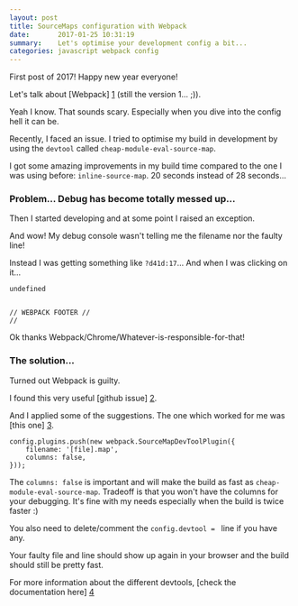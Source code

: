 ```yaml
---
layout: post
title: SourceMaps configuration with Webpack
date:       2017-01-25 10:31:19
summary:    Let's optimise your development config a bit...
categories: javascript webpack config
---
```


First post of 2017! Happy new year everyone!

Let's talk about [Webpack] [1] (still the version 1... ;)).

Yeah I know. That sounds scary. Especially when you dive into the config hell it can be.

Recently, I faced an issue. I tried to optimise my build in development by using the `devtool` called `cheap-module-eval-source-map`.

I got some amazing improvements in my build time compared to the one I was using before: `inline-source-map`. 20 seconds instead of 28 seconds...

### Problem... Debug has become totally messed up...

Then I started developing and at some point I raised an exception.

And wow! My debug console wasn't telling me the filename nor the faulty line!

Instead I was getting something like `?d41d:17`... And when I was clicking on it...

```
undefined


// WEBPACK FOOTER //
// 
```

Ok thanks Webpack/Chrome/Whatever-is-responsible-for-that!

### The solution...

Turned out Webpack is guilty.

I found this very useful [github issue] [2].

And I applied some of the suggestions. The one which worked for me was [this one] [3].

```
config.plugins.push(new webpack.SourceMapDevToolPlugin({
    filename: '[file].map',
    columns: false,
}));
```

The `columns: false` is important and will make the build as fast as `cheap-module-eval-source-map`. Tradeoff is that you won't have the columns for your debugging. It's fine with my needs especially when the build is twice faster :)

You also need to delete/comment the `config.devtool = ` line if you have any.

Your faulty file and line should show up again in your browser and the build should still be pretty fast.

For more information about the different devtools, [check the documentation here] [4]

  [1]: https://webpack.github.io/
  [2]: https://github.com/webpack/webpack/issues/2145
  [3]: https://github.com/webpack/webpack/issues/2145#issuecomment-251691937
  [4]: https://webpack.github.io/docs/configuration.html#devtool
